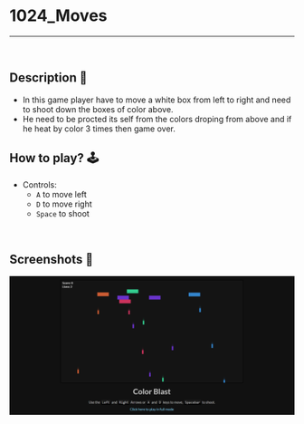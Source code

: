 # **1024_Moves** 

---

<br>

## **Description 📃**
- In this game player have to move a white box from left to right and need to shoot down the boxes of color above.
- He need to be procted its self from the colors droping from above and if he heat by color 3 times then game over.


## **How to play? 🕹️**
- Controls:
	- `A`  to move left
    - `D` to move right
	- `Space` to shoot
	



<br>

## **Screenshots 📸**


![image](../../assets/images/Color_Blast_Game.png)

<br>
